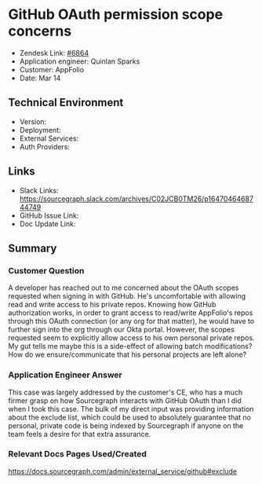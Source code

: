 # GitHub OAuth permission scope concerns <!-- Ticket Title  Hint: include keywords to make it searchable -->
 
- Zendesk Link: [#6864](https://sourcegraph.zendesk.com/agent/tickets/6864)
- Application engineer: Quinlan Sparks
- Customer: AppFolio <!-- Redact if this contains personally identifying information -->
- Date: Mar 14

<!-- Data populated from integration, speak to Ben Gordon or Michael Bali if not working -->
<!-- During Internal team trial, fill missing data manually (we are waiting for all data to sync) -->
 
## Technical Environment
- Version: 
- Deployment:
- External Services:
- Auth Providers:
 
 
## Links
<!-- Data for application engineer manual entry -->
- Slack Links: https://sourcegraph.slack.com/archives/C02JCB0TM26/p1647046468744749 
- GitHub Issue Link:
- Doc Update Link:
 
## Summary
### Customer Question
A developer has reached out to me concerned about the OAuth scopes requested when signing in with GitHub. He's uncomfortable with allowing read and write access to his private repos. Knowing how GitHub authorization works, in order to grant access to read/write AppFolio's repos through this OAuth connection (or any org for that matter), he would have to further sign into the org through our Okta portal. However, the scopes requested seem to explicitly allow access to his own personal private repos. My gut tells me maybe this is a side-effect of allowing batch modifications? How do we ensure/communicate that his personal projects are left alone?


### Application Engineer Answer
This case was largely addressed by the customer's CE, who has a much firmer grasp on how Sourcegraph interacts with GitHub OAuth than I did when I took this case. The bulk of my direct input was providing information about the exclude list, which could be used to absolutely guarantee that no personal, private code is being indexed by Sourcegraph if anyone on the team feels a desire for that extra assurance.
 
### Relevant Docs Pages Used/Created
https://docs.sourcegraph.com/admin/external_service/github#exclude

<!-- Once complete, upload a copy to https://github.com/sourcegraph/support-tools-internal/tree/main/resolved-tickets as a .md file -->
<!-- Name the file 6864.md -->
